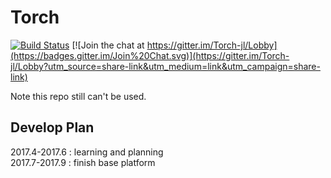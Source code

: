 # Torch

[![Build Status](https://travis-ci.org/Faldict/Torch.jl.svg?branch=master)](https://travis-ci.org/Faldict/Torch.jl)
[![Join the chat at https://gitter.im/Torch-jl/Lobby](https://badges.gitter.im/Join%20Chat.svg)](https://gitter.im/Torch-jl/Lobby?utm_source=share-link&utm_medium=link&utm_campaign=share-link)

Note this repo still can't be used.

## Develop Plan

2017.4-2017.6 : learning and planning  
2017.7-2017.9 : finish base platform
